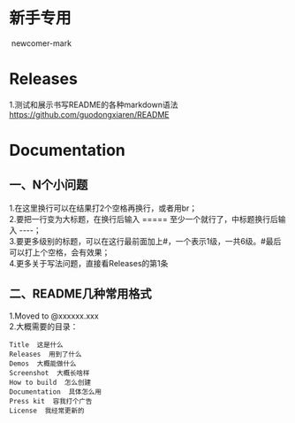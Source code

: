 # 新手专用  
 newcomer-mark  

# Releases  
1.测试和展示书写README的各种markdown语法 https://github.com/guodongxiaren/README    

# Documentation 
## 一、N个小问题  
1.在这里换行可以在结果打2个空格再换行，或者用br；  
2.要把一行变为大标题，在换行后输入 ===== 至少一个就行了，中标题换行后输入 ----；  
3.要更多级别的标题，可以在这行最前面加上#，一个表示1级，一共6级。#最后可以打上个空格，会有效果；  
4.更多关于写法问题，直接看Releases的第1条  

## 二、README几种常用格式  
1.Moved to @xxxxxx.xxx  
2.大概需要的目录：    

    Title  这是什么  
    Releases  用到了什么  
    Demos  大概能做什么  
    Screenshot  大概长啥样  
    How to build  怎么创建  
    Documentation  具体怎么用  
    Press kit  容我打个广告  
    License  我经常更新的  
  
  


